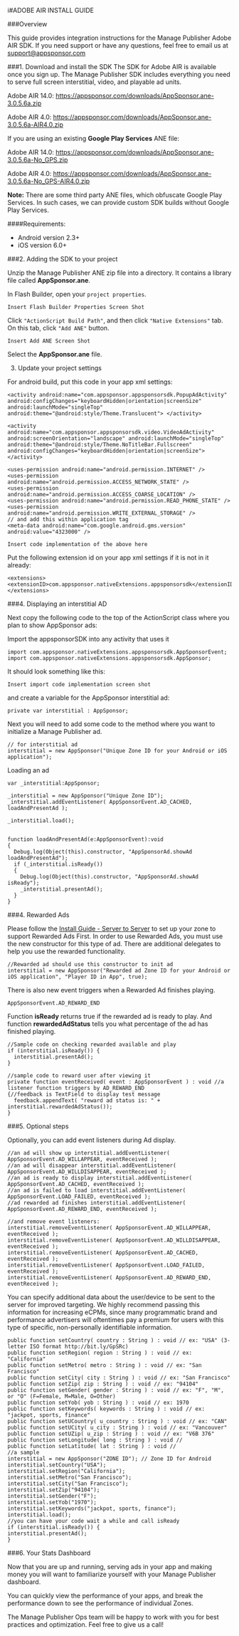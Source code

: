 i#ADOBE AIR INSTALL GUIDE

###Overview

This guide provides integration instructions for the Manage Publisher Adobe AIR SDK.  If you need support or have any questions, feel free to email us at [support@appsponsor.com](support@appsponsor.com)

###1. Download and install the SDK
The SDK for Adobe AIR is available once you sign up. The Manage Publisher SDK includes everything you need to serve full screen interstitial, video, and playable ad units.

Adobe AIR 14.0: https://appsponsor.com/downloads/AppSponsor.ane-3.0.5.6a.zip

Adobe AIR 4.0: https://appsponsor.com/downloads/AppSponsor.ane-3.0.5.6a-AIR4.0.zip

If you are using an existing **Google Play Services** ANE file:

Adobe AIR 14.0: https://appsponsor.com/downloads/AppSponsor.ane-3.0.5.6a-No_GPS.zip

Adobe AIR 4.0: https://appsponsor.com/downloads/AppSponsor.ane-3.0.5.6a-No_GPS-AIR4.0.zip

**Note:** There are some third party ANE files, which obfuscate Google Play Services. In such cases, we can provide custom SDK builds without Google Play Services.

####Requirements:

* Android version 2.3+
* iOS version 6.0+

###2. Adding the SDK to your project

Unzip the Manage Publisher ANE zip file into a directory. It contains a library file called **AppSponsor.ane**.

In Flash Builder, open your `project properties`.

`Insert Flash Builder Properties Screen Shot`


Click `"ActionScript Build Path"`, and then click `"Native Extensions"` tab.  On this tab, click `"Add ANE"` button.

`Insert Add ANE Screen Shot`


Select the **AppSponsor.ane** file.


3. Update your project settings

For android build, put this code in your app xml settings:

```
<activity android:name="com.appsponsor.appsponsorsdk.PopupAdActivity" android:configChanges="keyboardHidden|orientation|screenSize" android:launchMode="singleTop" android:theme="@android:style/Theme.Translucent"> </activity> 

<activity android:name="com.appsponsor.appsponsorsdk.video.VideoAdActivity" android:screenOrientation="landscape" android:launchMode="singleTop" android:theme="@android:style/Theme.NoTitleBar.Fullscreen" android:configChanges="keyboardHidden|orientation|screenSize"> </activity> 

<uses-permission android:name="android.permission.INTERNET" />
<uses-permission android:name="android.permission.ACCESS_NETWORK_STATE" />
<uses-permission android:name="android.permission.ACCESS_COARSE_LOCATION" />
<uses-permission android:name="android.permission.READ_PHONE_STATE" />
<uses-permission android:name="android.permission.WRITE_EXTERNAL_STORAGE" />
// and add this within application tag
<meta-data android:name="com.google.android.gms.version" android:value="4323000" />

```
`Insert code implementation of the above here`

Put the following extension id on your app xml settings if it is not in it already:

```
<extensions> <extensionID>com.appsponsor.nativeExtensions.appsponsorsdk</extensionID> </extensions>
```

###4. Displaying an interstitial AD


Next copy the following code to the top of the ActionScript class where you plan to show AppSponsor ads:

Import the appsponsorSDK into any activity that uses it

```
import com.appsponsor.nativeExtensions.appsponsorsdk.AppSponsorEvent; 
import com.appsponsor.nativeExtensions.appsponsorsdk.AppSponsor;
```
It should look something like this:

`Insert import code implementation screen shot`

and create a variable for the AppSponsor interstitial ad:

```
private var interstitial : AppSponsor;
```
Next you will need to add some code to the method where you want to initialize a Manage Publisher ad.

```
// for interstitial ad
interstitial = new AppSponsor("Unique Zone ID for your Android or iOS application"); 
```
Loading an ad

```
var _interstitial:AppSponsor;

_interstitial = new AppSponsor("Unique Zone ID");
_interstitial.addEventListener( AppSponsorEvent.AD_CACHED, loadAndPresentAd );

_interstitial.load();


function loadAndPresentAd(e:AppSponsorEvent):void
{
  Debug.log(Object(this).constructor, "AppSponsorAd.showAd loadAndPresentAd");
  if (_interstitial.isReady())
  {
    Debug.log(Object(this).constructor, "AppSponsorAd.showAd isReady");
    _interstitial.presentAd();
  }
}
```

###4. Rewarded Ads

Please follow the [Install Guide - Server to Server](https://appsponsor.com/site/page/?view=install_server2server) to set up your zone to support Rewarded Ads First. In order to use Rewarded Ads, you must use the new constructor for this type of ad. There are additional delegates to help you use the rewarded functionality.

```
//Rewarded ad should use this constructor to init ad
interstitial = new AppSponsor("Rewarded ad Zone ID for your Android or iOS application", "Player ID in App", true); 
```
There is also new event triggers when a Rewarded Ad finishes playing.

```
AppSponsorEvent.AD_REWARD_END
```
Function **isReady** returns true if the rewarded ad is ready to play. 
And function **rewardedAdStatus** tells you what percentage of the ad has finished playing.

```
//Sample code on checking rewarded available and play 
if (interstitial.isReady()) {
  interstitial.presentAd();
}

//sample code to reward user after viewing it
private function eventReceived( event : AppSponsorEvent ) : void //a listener function triggers by AD_REWARD_END
{//feedback is TextField to display test message
  feedback.appendText( "reward ad status is: " + interstitial.rewardedAdStatus()); 
}
```

###5. Optional steps

Optionally, you can add event listeners during Ad display.

```
//an ad will show up interstitial.addEventListener( AppSponsorEvent.AD_WILLAPPEAR, eventReceived ); 
//an ad will disappear interstitial.addEventListener( AppSponsorEvent.AD_WILLDISAPPEAR, eventReceived ); 
//an ad is ready to display interstitial.addEventListener( AppSponsorEvent.AD_CACHED, eventReceived ); 
//an ad is failed to load interstitial.addEventListener( AppSponsorEvent.LOAD_FAILED, eventReceived ); 
//ad rewarded ad finishes interstitial.addEventListener( AppSponsorEvent.AD_REWARD_END, eventReceived );

//and remove event listeners:
interstitial.removeEventListener( AppSponsorEvent.AD_WILLAPPEAR, eventReceived ); 
interstitial.removeEventListener( AppSponsorEvent.AD_WILLDISAPPEAR, eventReceived ); 
interstitial.removeEventListener( AppSponsorEvent.AD_CACHED, eventReceived ); 
interstitial.removeEventListener( AppSponsorEvent.LOAD_FAILED, eventReceived ); 
interstitial.removeEventListener( AppSponsorEvent.AD_REWARD_END, eventReceived );
```

You can specify additional data about the user/device to be sent to the server for improved targeting.
We highly recommend passing this information for increasing eCPMs, since many programmatic brand and performance advertisers will oftentimes pay a premium for users with this type of specific, non-personally identifiable information.

```
public function setCountry( country : String ) : void // ex: "USA" (3-letter ISO format http://bit.ly/GpSRc) 
public function setRegion( region : String ) : void // ex: "California" 
public function setMetro( metro : String ) : void // ex: "San Francisco"
public function setCity( city : String ) : void // ex: "San Francisco"
public function setZip( zip : String ) : void // ex: "94104"
public function setGender( gender : String ) : void // ex: "F", "M", or "O" (F=Female, M=Male, O=Other)
public function setYob( yob : String ) : void // ex: 1970
public function setKeywords( keywords : String ) : void // ex: "jackpot, sports, finance"
public function setUCountry( u_country : String ) : void // ex: "CAN"
public function setUCity( u_city : String ) : void // ex: "Vancouver"
public function setUZip( u_zip : String ) : void // ex: "V6B 376"
public function setLongitude( long : String ) : void //
public function setLatitude( lat : String ) : void //
//a sample
interstitial = new AppSponsor("ZONE ID"); // Zone ID for Android
interstitial.setCountry("USA");
interstitial.setRegion("California");
interstitial.setMetro("San Francisco");
interstitial.setCity("San Francisco");
interstitial.setZip("94104");
interstitial.setGender("F");
interstitial.setYob("1970");
interstitial.setKeywords("jackpot, sports, finance");
interstitial.load();
//you can have your code wait a while and call isReady 
if (interstitial.isReady()) {
interstitial.presentAd();
}
```

###6. Your Stats Dashboard

Now that you are up and running, serving ads in your app and making money you will want to familiarize yourself with your Manage Publisher dashboard.

You can quickly view the performance of your apps, and break the performance down to see the performance of individual Zones.

The Manage Publisher Ops team will be happy to work with you for best practices and optimization. Feel free to give us a call!

